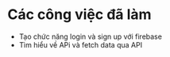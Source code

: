 # __Các công việc đã làm__

* Tạo chức năng login và sign up với firebase
* Tìm hiểu về APi và fetch data qua API
